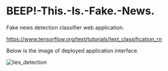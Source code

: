 # BEEP!-This.-Is.-Fake.-News.
Fake news detection classifier web application.

https://www.tensorflow.org/text/tutorials/text_classification_rn

Below is the image of deployed application interface. 

![lies_detection](https://user-images.githubusercontent.com/70546406/183507467-92f19b41-96e8-496d-ab72-a5fab42c0f5a.png)
